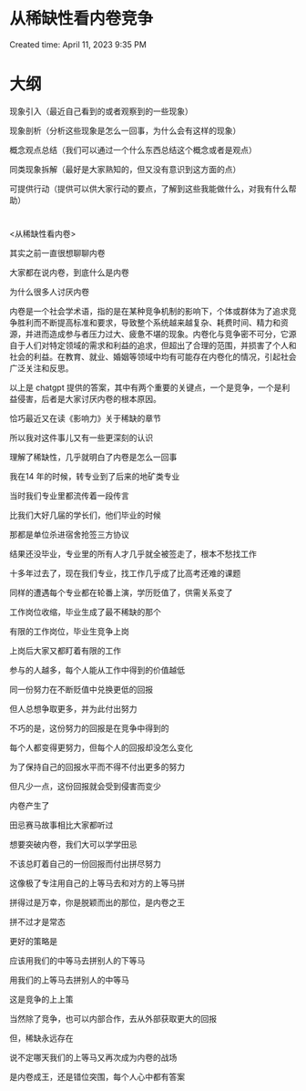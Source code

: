 # 从稀缺性看内卷竞争

Created time: April 11, 2023 9:35 PM

# 大纲

现象引入（最近自己看到的或者观察到的一些现象）

现象剖析（分析这些现象是怎么一回事，为什么会有这样的现象）

概念观点总结（我们可以通过一个什么东西总结这个概念或者是观点）

同类现象拆解（最好是大家熟知的，但又没有意识到这方面的点）

可提供行动（提供可以供大家行动的要点，了解到这些我能做什么，对我有什么帮助）

# 

<从稀缺性看内卷>

其实之前一直很想聊聊内卷

大家都在说内卷，到底什么是内卷

为什么很多人讨厌内卷

内卷是一个社会学术语，指的是在某种竞争机制的影响下，个体或群体为了追求竞争胜利而不断提高标准和要求，导致整个系统越来越复杂、耗费时间、精力和资源，并进而造成参与者压力过大、疲惫不堪的现象。内卷化与竞争密不可分，它源自于人们对特定领域的需求和利益的追求，但超出了合理的范围，并损害了个人和社会的利益。在教育、就业、婚姻等领域中均有可能存在内卷化的情况，引起社会广泛关注和反思。

以上是 chatgpt 提供的答案，其中有两个重要的关键点，一个是竞争，一个是利益侵害，后者是大家讨厌内卷的根本原因。

恰巧最近又在读《影响力》关于稀缺的章节

所以我对这件事儿又有一些更深刻的认识

理解了稀缺性，几乎就明白了内卷是怎么一回事

我在14 年的时候，转专业到了后来的地矿类专业

当时我们专业里都流传着一段传言

比我们大好几届的学长们，他们毕业的时候

那都是单位杀进宿舍抢签三方协议

结果还没毕业，专业里的所有人才几乎就全被签走了，根本不愁找工作

十多年过去了，现在我们专业，找工作几乎成了比高考还难的课题

同样的遭遇每个专业都在轮番上演，学历贬值了，供需关系变了

工作岗位收缩，毕业生成了最不稀缺的那个

有限的工作岗位，毕业生竞争上岗

上岗后大家又都盯着有限的工作

参与的人越多，每个人能从工作中得到的价值越低

同一份努力在不断贬值中兑换更低的回报

但人总想争取更多，并为此付出努力

不巧的是，这份努力的回报是在竞争中得到的

每个人都变得更努力，但每个人的回报却没怎么变化

为了保持自己的回报水平而不得不付出更多的努力

但凡少一点，这份回报就会受到侵害而变少

内卷产生了

田忌赛马故事相比大家都听过

想要突破内卷，我们大可以学学田忌

不该总盯着自己的一份回报而付出拼尽努力

这像极了专注用自己的上等马去和对方的上等马拼

拼得过是万幸，你是脱颖而出的那位，是内卷之王

拼不过才是常态

更好的策略是

应该用我们的中等马去拼别人的下等马

用我们的上等马去拼别人的中等马

这是竞争的上上策

当然除了竞争，也可以内部合作，去从外部获取更大的回报

但，稀缺永远存在

说不定哪天我们的上等马又再次成为内卷的战场

是内卷成王，还是错位突围，每个人心中都有答案